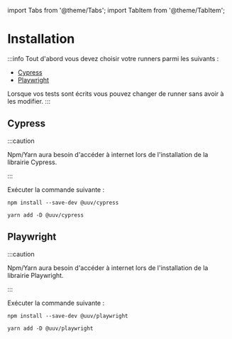 import Tabs from '@theme/Tabs';
import TabItem from '@theme/TabItem';

# Installation

:::info
Tout d'abord vous devez choisir votre runners parmi les suivants :
- [Cypress](#cypress)
- [Playwright](#playwright)

Lorsque vos tests sont écrits vous pouvez changer de runner sans avoir à les modifier.
:::



## Cypress
:::caution

Npm/Yarn aura besoin d'accéder à internet lors de l'installation de la librairie Cypress.

:::

Exécuter la commande suivante :

<Tabs>
<TabItem value="npm" label="Npm">

```shell
npm install --save-dev @uuv/cypress
```

</TabItem>
<TabItem value="Yarn" label="Yarn">

```shell
yarn add -D @uuv/cypress
```

</TabItem>
</Tabs>


## Playwright
:::caution

Npm/Yarn aura besoin d'accéder à internet lors de l'installation de la librairie Playwright.

:::

Exécuter la commande suivante :

<Tabs>
<TabItem value="npm" label="Npm">

```shell
npm install --save-dev @uuv/playwright
```

</TabItem>
<TabItem value="Yarn" label="Yarn">

```shell
yarn add -D @uuv/playwright
```

</TabItem>
</Tabs>